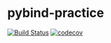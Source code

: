 # pybind-practice

[![Build Status](https://travis-ci.org/avcopan/pybind-practice.svg?branch=master)](https://travis-ci.org/avcopan/pybind-practice) [![codecov](https://codecov.io/gh/avcopan/pybind-practice/branch/master/graph/badge.svg)](https://codecov.io/gh/avcopan/pybind-practice)
